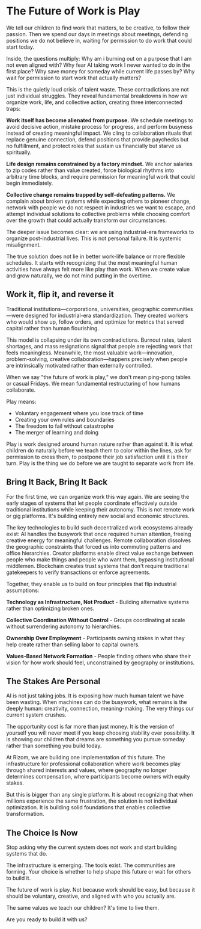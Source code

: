 # The Future of Work is Play

We tell our children to find work that matters, to be creative, to follow their passion. Then we spend our days in meetings about meetings, defending positions we do not believe in, waiting for permission to do work that could start today.

Inside, the questions multiply: Why am i burning out on a purpose that I am not even aligned with? Why fear AI taking work I never wanted to do in the first place? Why save money for someday while current life passes by? Why wait for permission to start work that actually matters?

This is the quietly loud crisis of talent waste. These contradictions are not just individual struggles. They reveal fundamental breakdowns in how we organize work, life, and collective action, creating three interconnected traps:

**Work itself has become alienated from purpose.** We schedule meetings to avoid decisive action, mistake process for progress, and perform busyness instead of creating meaningful impact. We cling to collaboration rituals that replace genuine connection, defend positions that provide paychecks but no fulfillment, and protect roles that sustain us financially but starve us spiritually.

**Life design remains constrained by a factory mindset.** We anchor salaries to zip codes rather than value created, force biological rhythms into arbitrary time blocks, and require permission for meaningful work that could begin immediately.

**Collective change remains trapped by self-defeating patterns.** We complain about broken systems while expecting others to pioneer change, network with people we do not respect in industries we want to escape, and attempt individual solutions to collective problems while choosing comfort over the growth that could actually transform our circumstances.

The deeper issue becomes clear: we are using industrial-era frameworks to organize post-industrial lives. This is not personal failure. It is systemic misalignment.

The true solution does not lie in better work-life balance or more flexible schedules. It starts with recognizing that the most meaningful human activities have always felt more like play than work. When we create value and grow naturally, we do not mind putting in the overtime.

## Work it, flip it, and reverse it

Traditional institutions—corporations, universities, geographic communities—were designed for industrial-era standardization. They created workers who would show up, follow orders, and optimize for metrics that served capital rather than human flourishing.

This model is collapsing under its own contradictions. Burnout rates, talent shortages, and mass resignations signal that people are rejecting work that feels meaningless. Meanwhile, the most valuable work—innovation, problem-solving, creative collaboration—happens precisely when people are intrinsically motivated rather than externally controlled.

When we say "the future of work is play," we don't mean ping-pong tables or casual Fridays. We mean fundamental restructuring of how humans collaborate.

Play means:
- Voluntary engagement where you lose track of time
- Creating your own rules and boundaries  
- The freedom to fail without catastrophe
- The merger of learning and doing

Play is work designed around human nature rather than against it. It is what children do naturally before we teach them to color within the lines, ask for permission to cross them, to postpone their job satisfaction until it is their turn. Play is the thing we do before we are taught to separate work from life.

## Bring It Back, Bring It Back

For the first time, we can organize work this way again. We are seeing the early stages of systems that let people coordinate effectively outside traditional institutions while keeping their autonomy. This is not remote work or gig platforms. It's building entirely new social and economic structures. 

The key technologies to build such decentralized work ecosystems already exist: AI handles the busywork that once required human attention, freeing creative energy for meaningful challenges. Remote collaboration dissolves the geographic constraints that forced us into commuting patterns and office hierarchies. Creator platforms enable direct value exchange between people who make things and people who want them, bypassing institutional middlemen. Blockchain creates trust systems that don't require traditional gatekeepers to verify transactions or enforce agreements.

Together, they enable us to build on four principles that flip industrial assumptions:

**Technology as Infrastructure, Not Product** - Building alternative systems rather than optimizing broken ones.

**Collective Coordination Without Control** - Groups coordinating at scale without surrendering autonomy to hierarchies.

**Ownership Over Employment** - Participants owning stakes in what they help create rather than selling labor to capital owners.

**Values-Based Network Formation** - People finding others who share their vision for how work should feel, unconstrained by geography or institutions.

## The Stakes Are Personal

AI is not just taking jobs. It is exposing how much human talent we have been wasting. When machines can do the busywork, what remains is the deeply human: creativity, connection, meaning-making. The very things our current system crushes.

The opportunity cost is far more than just money. It is the version of yourself you will never meet if you keep choosing stability over possibility. It is showing our children that dreams are something you pursue someday rather than something you build today.

At Rizom, we are building one implementation of this future. The infrastructure for professional collaboration where work becomes play through shared interests and values, where geography no longer determines compensation, where participants become owners with equity stakes.

But this is bigger than any single platform. It is about recognizing that when millions experience the same frustration, the solution is not individual optimization. It is building solid foundations that enables collective transformation.

## The Choice Is Now

Stop asking why the current system does not work and start building systems that do.

The infrastructure is emerging. The tools exist. The communities are forming. Your choice is whether to help shape this future or wait for others to build it.

The future of work is play. Not because work should be easy, but because it should be voluntary, creative, and aligned with who you actually are.

The same values we teach our children? It's time to live them.

Are you ready to build it with us?